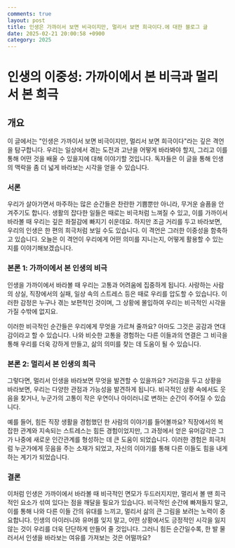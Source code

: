 ```yaml
---
comments: true
layout: post
title: 인생은 가까이서 보면 비극이지만, 멀리서 보면 희극이다.에 대한 블로그 글
date: 2025-02-21 20:00:58 +0900
category: 2025
---
```


# 인생의 이중성: 가까이에서 본 비극과 멀리서 본 희극

## 개요
이 글에서는 "인생은 가까이서 보면 비극이지만, 멀리서 보면 희극이다"라는 깊은 격언을 탐구합니다. 우리는 일상에서 겪는 도전과 고난을 어떻게 바라봐야 할지, 그리고 이를 통해 어떤 것을 배울 수 있을지에 대해 이야기할 것입니다. 독자들은 이 글을 통해 인생의 맥락을 좀 더 넓게 바라보는 시각을 얻을 수 있습니다.

### 서론
우리가 살아가면서 마주하는 많은 순간들은 찬란한 기쁨뿐만 아니라, 무거운 슬픔을 안겨주기도 합니다. 생활의 잡다한 일들은 때로는 비극처럼 느껴질 수 있고, 이를 가까이서 바라볼 때 우리는 깊은 좌절감에 빠지기 쉬운데요. 하지만 조금 거리를 두고 바라보면, 우리의 인생은 한 편의 희극처럼 보일 수도 있습니다. 이 격언은 그러한 이중성을 함축하고 있습니다. 오늘은 이 격언이 우리에게 어떤 의미를 지니는지, 어떻게 활용할 수 있는지를 이야기해보겠습니다.

### 본론 1: 가까이에서 본 인생의 비극
인생을 가까이에서 바라볼 때 우리는 고통과 어려움에 집중하게 됩니다. 사랑하는 사람의 상실, 직장에서의 실패, 일상 속의 스트레스 등은 때로 우리를 압도할 수 있습니다. 이러한 감정은 누구나 겪는 보편적인 것이며, 그 상황에 몰입하여 우리는 비극적인 시각을 가질 수밖에 없지요. 

이러한 비극적인 순간들은 우리에게 무엇을 가르쳐 줄까요? 아마도 그것은 공감과 연대감이라고 할 수 있습니다. 나와 비슷한 고통을 경험하는 다른 이들과의 연결은 그 비극을 통해 우리를 더욱 강하게 만들고, 삶의 의미를 찾는 데 도움이 될 수 있습니다.

### 본론 2: 멀리서 본 인생의 희극
그렇다면, 멀리서 인생을 바라보면 무엇을 발견할 수 있을까요? 거리감을 두고 상황을 바라보면, 우리는 다양한 관점과 가능성을 발견하게 됩니다. 비극적인 상황 속에서도 웃음을 찾거나, 누군가의 고통이 작은 우연이나 아이러니로 변하는 순간이 주어질 수 있습니다.

예를 들어, 힘든 직장 생활을 경험했던 한 사람의 이야기를 들어볼까요? 직장에서의 복잡한 관계와 지속되는 스트레스는 힘든 경험이었지만, 그 과정에서 얻은 유머감각은 그가 나중에 새로운 인간관계를 형성하는 데 큰 도움이 되었습니다. 이러한 경험은 희극처럼 누군가에게 웃음을 주는 소재가 되었고, 자신의 이야기를 통해 다른 이들도 힘을 내게 하는 계기가 되었습니다.

### 결론
이처럼 인생은 가까이에서 바라볼 때 비극적인 면모가 두드러지지만, 멀리서 볼 땐 희극적인 요소가 섞여 있다는 점을 깨달을 필요가 있습니다. 비극적인 순간에 빠져들지 말고, 이를 통해 나와 다른 이들 간의 유대를 느끼고, 멀리서 삶의 큰 그림을 보려는 노력이 중요합니다. 인생의 아이러니와 유머를 잊지 말고, 어떤 상황에서도 긍정적인 시각을 잃지 않는 것이 우리를 더욱 단단하게 만들어 줄 것입니다. 그러니 힘든 순간일수록, 한 발 물러서서 인생을 바라보는 여유를 가져보는 것은 어떨까요?